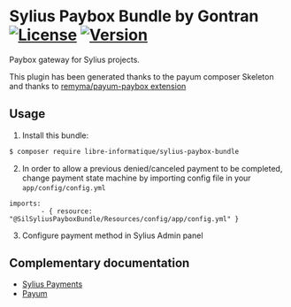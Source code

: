 # Sylius Paybox Bundle by Gontran [![License](https://img.shields.io/packagist/l/libre-informatique/sylius-paybox-bundle.svg)](https://packagist.org/packages/gontran/sylius-paybox) [![Version](https://img.shields.io/packagist/v/libre-informatique/sylius-paybox-bundle.svg)](https://packagist.org/packages/libre-informatique/sylius-paybox-bundle)

Paybox gateway for Sylius projects.

This plugin has been generated thanks to the payum composer Skeleton and thanks to [remyma/payum-paybox extension](https://github.com/remyma/payum-paybox)

## Usage

1. Install this bundle:

```bash
$ composer require libre-informatique/sylius-paybox-bundle
```

2. In order to allow a previous denied/canceled payment to be completed, change payment state machine by importing config file in your `app/config/config.yml`

```
imports:
        - { resource: "@SilSyliusPayboxBundle/Resources/config/app/config.yml" }
```

3. Configure payment method in Sylius Admin panel

## Complementary documentation


- [Sylius Payments](http://docs.sylius.org/en/latest/book/orders/payments.html)
- [Payum](https://github.com/Payum/Payum/blob/master/docs/index.md)
